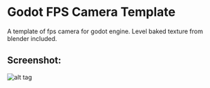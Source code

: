 # Godot FPS Camera Template
A template of fps camera for godot engine.
Level baked texture from blender included.

## Screenshot:
![alt tag](https://raw.github.com/khairul169/godot-cabinet/branch/templates/fps-camera/preview.png)